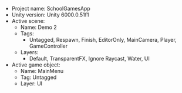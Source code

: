 <!-- UNITY CODE ASSIST INSTRUCTIONS START -->
- Project name: SchoolGamesApp
- Unity version: Unity 6000.0.51f1
- Active scene:
  - Name: Demo 2
  - Tags:
    - Untagged, Respawn, Finish, EditorOnly, MainCamera, Player, GameController
  - Layers:
    - Default, TransparentFX, Ignore Raycast, Water, UI
- Active game object:
  - Name: MainMenu
  - Tag: Untagged
  - Layer: UI
<!-- UNITY CODE ASSIST INSTRUCTIONS END -->
